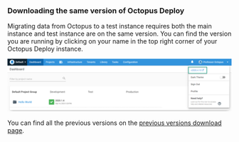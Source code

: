 ### Downloading the same version of Octopus Deploy

Migrating data from Octopus to a test instance requires both the main instance and test instance are on the same version.  You can find the version you are running by clicking on your name in the top right corner of your Octopus Deploy instance.

![](/docs/shared-content/upgrade/images/find-current-version.png "width=500")

You can find all the previous versions on the [previous versions download page](https://octopus.com/downloads/previous).
